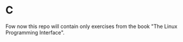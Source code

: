 C
=

Fow now this repo will contain only exercises from the book "The Linux Programming Interface".
